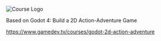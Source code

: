![Course Logo](https://www.gamedev.tv/_next/image?url=https%3A%2F%2Fgamedev-files.b-cdn.net%2Fcourses%2Fpf8joixmcbdu.png&w=640&q=65)

Based on Godot 4: Build a 2D Action-Adventure Game

https://www.gamedev.tv/courses/godot-2d-action-adventure
